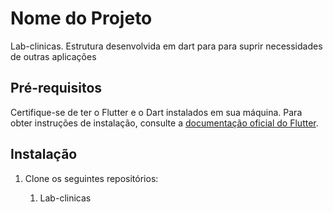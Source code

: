 # Nome do Projeto

Lab-clinicas. Estrutura desenvolvida em dart para para suprir necessidades de outras aplicações

## Pré-requisitos

Certifique-se de ter o Flutter e o Dart instalados em sua máquina. Para obter instruções de instalação, consulte a [documentação oficial do Flutter](https://flutter.dev/docs/get-started/install).

## Instalação

1. Clone os seguintes repositórios:
    
    1. Lab-clinicas
